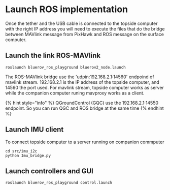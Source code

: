 # Launch ROS implementation

Once the tether and the USB cable is connected to the topside computer with the right IP address you will need to execute the files that do the bridge between MAVlink message from PixHawk and ROS message on the surface computer.

## Launch the link ROS-MAVlink

```text
roslaunch bluerov_ros_playground bluerov2_node.launch
```

The ROS-MAVlink bridge use the 'udpin:192.168.2.1:14560' endpoind of mavlink stream. 192.168.2.1 is the IP address of the topside computer, and 14560 the port used. For mavlink stream, topside computer works as server while the companion computer runing mavproxy works as a client.

{% hint style="info" %}
QGroundControl \(GQC\) use the 192.168.2.1:14550 endpoint. So you can run QGC and ROS bridge at the same time
{% endhint %}

## Launch IMU client 

To connect topside computer to a server running on companion commputer

```text
cd src/imu_i2c
python Imu_bridge.py
```

## Launch controllers and GUI

```text
roslaunch bluerov_ros_playground control.launch   
```


